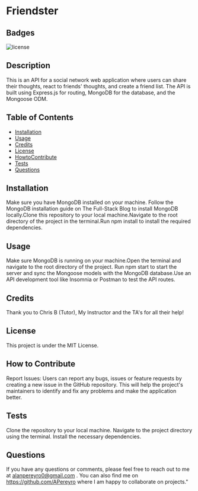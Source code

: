 # Friendster

## Badges

![license](https://img.shields.io/badge/license-MIT-red)

## Description

This is an API for a social network web application where users can share their thoughts, react to friends' thoughts, and create a friend list. The API is built using Express.js for routing, MongoDB for the database, and the Mongoose ODM.

## Table of Contents

- [Installation](#installation)
- [Usage](#usage)
- [Credits](#credits)
- [License](#license)
- [HowtoContribute](#HowtoContribute)
- [Tests](#Tests)
- [Questions](#Questions)

## Installation

 Make sure you have MongoDB installed on your machine. Follow the MongoDB installation guide on The Full-Stack Blog to install MongoDB locally.Clone this repository to your local machine.Navigate to the root directory of the project in the terminal.Run npm install to install the required dependencies.

## Usage

Make sure MongoDB is running on your machine.Open the terminal and navigate to the root directory of the project. Run npm start to start the server and sync the Mongoose models with the MongoDB database.Use an API development tool like Insomnia or Postman to test the API routes.

## Credits

Thank you to Chris B (Tutor), My Instructor and the TA's for all their help!

## License

This project is under the MIT License.

## How to Contribute

Report Issues: Users can report any bugs, issues or feature requests by creating a new issue in the GitHub repository. This will help the project's maintainers to identify and fix any problems and make the application better.

## Tests

Clone the repository to your local machine. Navigate to the project directory using the terminal. Install the necessary dependencies.

## Questions

If you have any questions or comments, please feel free to reach out to me at alanpereyro0@gmail.com . 
You can also find me on https://github.com/APereyro where I am happy to collaborate on projects."